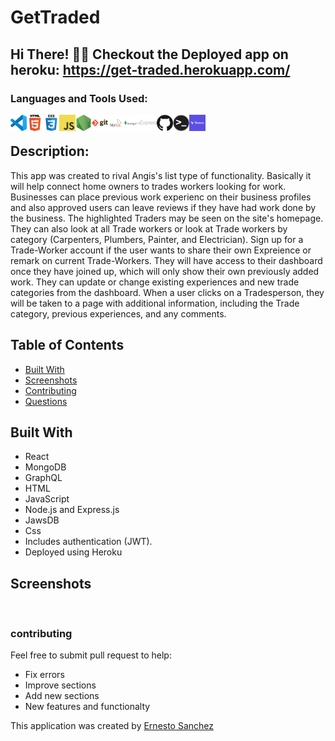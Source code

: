 # GetTraded

## Hi There! 👋🏼 Checkout the Deployed app on heroku: https://get-traded.herokuapp.com/

### Languages and Tools Used:

<img align="left" alt="Visual Studio Code" width="26px" src="https://raw.githubusercontent.com/github/explore/80688e429a7d4ef2fca1e82350fe8e3517d3494d/topics/visual-studio-code/visual-studio-code.png" />
<img align="left" alt="HTML5" width="26px" src="https://raw.githubusercontent.com/github/explore/80688e429a7d4ef2fca1e82350fe8e3517d3494d/topics/html/html.png" />                                              
<img align="left" alt="CSS3" width="26px" src="https://raw.githubusercontent.com/github/explore/80688e429a7d4ef2fca1e82350fe8e3517d3494d/topics/css/css.png" />
<img align="left" alt="JavaScript" width="26px" src="https://raw.githubusercontent.com/github/explore/80688e429a7d4ef2fca1e82350fe8e3517d3494d/topics/javascript/javascript.png" />
<!-- <img align="left" alt="TypeScript" width="26px" src="https://raw.githubusercontent.com/github/explore/80688e429a7d4ef2fca1e82350fe8e3517d3494d/topics/typescript/typescript.png" />
<img align="left" alt="React" width="26px" src="https://raw.githubusercontent.com/github/explore/80688e429a7d4ef2fca1e82350fe8e3517d3494d/topics/react/react.png" /> -->
<img align="left" alt="Node.js" width="26px" src="https://raw.githubusercontent.com/github/explore/80688e429a7d4ef2fca1e82350fe8e3517d3494d/topics/nodejs/nodejs.png" />
<img align="left" alt="Git" width="26px" src="https://raw.githubusercontent.com/github/explore/80688e429a7d4ef2fca1e82350fe8e3517d3494d/topics/git/git.png" />
<img align="left" alt="MySQL" width="26px" src="https://raw.githubusercontent.com/github/explore/80688e429a7d4ef2fca1e82350fe8e3517d3494d/topics/mysql/mysql.png" />
<img align="left" alt="MongoDB" width="26px" src="https://raw.githubusercontent.com/github/explore/80688e429a7d4ef2fca1e82350fe8e3517d3494d/topics/mongodb/mongodb.png" /> 
<img align="left" alt="Express" width="26px" src="https://raw.githubusercontent.com/github/explore/80688e429a7d4ef2fca1e82350fe8e3517d3494d/topics/express/express.png" />  
<img align="left" alt="GitHub" width="26px" src="https://raw.githubusercontent.com/github/explore/78df643247d429f6cc873026c0622819ad797942/topics/github/github.png" />
<img align="left" alt="Terminal" width="26px" src="https://raw.githubusercontent.com/github/explore/80688e429a7d4ef2fca1e82350fe8e3517d3494d/topics/terminal/terminal.png" />

<img align="left" alt="AWS" width="26px" src="https://raw.githubusercontent.com/github/explore/80688e429a7d4ef2fca1e82350fe8e3517d3494d/topics/terraform/terraform.png" />
<!-- <img align="left" alt="AWS" width="26px" src="https://raw.githubusercontent.com/github/explore/80688e429a7d4ef2fca1e82350fe8e3517d3494d/topics/docker/docker.png" /> -->

<br>

## Description:

This app was created to rival Angis's list type of functionality. Basically it will help connect home owners to trades workers looking for work. Businesses can place previous work experienc on their business profiles and also approved users can leave reviews if they have had work done by the business. The highlighted Traders may be seen on the site's homepage. They can also look at all Trade workers or look at Trade workers by category (Carpenters, Plumbers, Painter, and Electrician). Sign up for a Trade-Worker account if the user wants to share their own Expreience or remark on current Trade-Workers. They will have access to their dashboard once they have joined up, which will only show their own previously added work. They can update or change existing experiences and new trade categories from the dashboard. When a user clicks on a Tradesperson, they will be taken to a page with additional information, including the Trade category, previous experiences, and any comments.

## Table of Contents

-   [Built With](#builtwith)
-   [Screenshots](#screenshots)
-   [Contributing](#contributing)
-   [Questions](#questions)

## Built With

-   React
-   MongoDB
-   GraphQL
-   HTML
-   JavaScript
-   Node.js and Express.js
-   JawsDB
-   Css
-   Includes authentication (JWT).
-   Deployed using Heroku

## Screenshots

<br>

### contributing

Feel free to submit pull request to help:

-   Fix errors
-   Improve sections
-   Add new sections
-   New features and functionalty

This application was created by <a href="https://github.com/ernestosanchezCS" target="_blank">Ernesto Sanchez</a>

<br>

<div>

</div>
